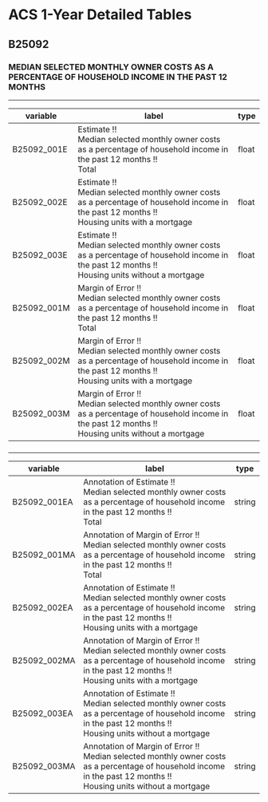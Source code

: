 # ACS 1-Year Detailed Tables

## B25092

### MEDIAN SELECTED MONTHLY OWNER COSTS AS A PERCENTAGE OF HOUSEHOLD INCOME IN THE PAST 12 MONTHS

___

| variable | label | type |
| ----- | ----- | ----- |
| B25092_001E | Estimate !!<br>Median selected monthly owner costs as a percentage of household income in the past 12 months !!<br>Total | float |
| B25092_002E | Estimate !!<br>Median selected monthly owner costs as a percentage of household income in the past 12 months !!<br>Housing units with a mortgage | float |
| B25092_003E | Estimate !!<br>Median selected monthly owner costs as a percentage of household income in the past 12 months !!<br>Housing units without a mortgage | float |
| B25092_001M | Margin of Error !!<br>Median selected monthly owner costs as a percentage of household income in the past 12 months !!<br>Total | float |
| B25092_002M | Margin of Error !!<br>Median selected monthly owner costs as a percentage of household income in the past 12 months !!<br>Housing units with a mortgage | float |
| B25092_003M | Margin of Error !!<br>Median selected monthly owner costs as a percentage of household income in the past 12 months !!<br>Housing units without a mortgage | float |
### 

___

| variable | label | type |
| ----- | ----- | ----- |
| B25092_001EA | Annotation of Estimate !!<br>Median selected monthly owner costs as a percentage of household income in the past 12 months !!<br>Total | string |
| B25092_001MA | Annotation of Margin of Error !!<br>Median selected monthly owner costs as a percentage of household income in the past 12 months !!<br>Total | string |
| B25092_002EA | Annotation of Estimate !!<br>Median selected monthly owner costs as a percentage of household income in the past 12 months !!<br>Housing units with a mortgage | string |
| B25092_002MA | Annotation of Margin of Error !!<br>Median selected monthly owner costs as a percentage of household income in the past 12 months !!<br>Housing units with a mortgage | string |
| B25092_003EA | Annotation of Estimate !!<br>Median selected monthly owner costs as a percentage of household income in the past 12 months !!<br>Housing units without a mortgage | string |
| B25092_003MA | Annotation of Margin of Error !!<br>Median selected monthly owner costs as a percentage of household income in the past 12 months !!<br>Housing units without a mortgage | string |

